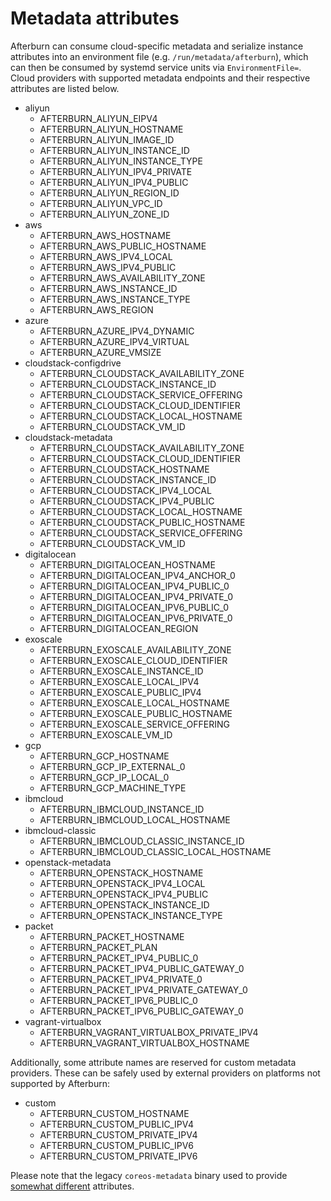 # Metadata attributes

Afterburn can consume cloud-specific metadata and serialize instance attributes into an environment file (e.g. `/run/metadata/afterburn`), which can then be consumed by systemd service units via `EnvironmentFile=`.
Cloud providers with supported metadata endpoints and their respective attributes are listed below.

* aliyun
  - AFTERBURN_ALIYUN_EIPV4
  - AFTERBURN_ALIYUN_HOSTNAME
  - AFTERBURN_ALIYUN_IMAGE_ID
  - AFTERBURN_ALIYUN_INSTANCE_ID
  - AFTERBURN_ALIYUN_INSTANCE_TYPE
  - AFTERBURN_ALIYUN_IPV4_PRIVATE
  - AFTERBURN_ALIYUN_IPV4_PUBLIC
  - AFTERBURN_ALIYUN_REGION_ID
  - AFTERBURN_ALIYUN_VPC_ID
  - AFTERBURN_ALIYUN_ZONE_ID
* aws
  - AFTERBURN_AWS_HOSTNAME
  - AFTERBURN_AWS_PUBLIC_HOSTNAME
  - AFTERBURN_AWS_IPV4_LOCAL
  - AFTERBURN_AWS_IPV4_PUBLIC
  - AFTERBURN_AWS_AVAILABILITY_ZONE
  - AFTERBURN_AWS_INSTANCE_ID
  - AFTERBURN_AWS_INSTANCE_TYPE
  - AFTERBURN_AWS_REGION
* azure
  - AFTERBURN_AZURE_IPV4_DYNAMIC
  - AFTERBURN_AZURE_IPV4_VIRTUAL
  - AFTERBURN_AZURE_VMSIZE
* cloudstack-configdrive
  - AFTERBURN_CLOUDSTACK_AVAILABILITY_ZONE
  - AFTERBURN_CLOUDSTACK_INSTANCE_ID
  - AFTERBURN_CLOUDSTACK_SERVICE_OFFERING
  - AFTERBURN_CLOUDSTACK_CLOUD_IDENTIFIER
  - AFTERBURN_CLOUDSTACK_LOCAL_HOSTNAME
  - AFTERBURN_CLOUDSTACK_VM_ID
* cloudstack-metadata
  - AFTERBURN_CLOUDSTACK_AVAILABILITY_ZONE
  - AFTERBURN_CLOUDSTACK_CLOUD_IDENTIFIER
  - AFTERBURN_CLOUDSTACK_HOSTNAME
  - AFTERBURN_CLOUDSTACK_INSTANCE_ID
  - AFTERBURN_CLOUDSTACK_IPV4_LOCAL
  - AFTERBURN_CLOUDSTACK_IPV4_PUBLIC
  - AFTERBURN_CLOUDSTACK_LOCAL_HOSTNAME
  - AFTERBURN_CLOUDSTACK_PUBLIC_HOSTNAME
  - AFTERBURN_CLOUDSTACK_SERVICE_OFFERING
  - AFTERBURN_CLOUDSTACK_VM_ID
* digitalocean
  - AFTERBURN_DIGITALOCEAN_HOSTNAME
  - AFTERBURN_DIGITALOCEAN_IPV4_ANCHOR_0
  - AFTERBURN_DIGITALOCEAN_IPV4_PUBLIC_0
  - AFTERBURN_DIGITALOCEAN_IPV4_PRIVATE_0
  - AFTERBURN_DIGITALOCEAN_IPV6_PUBLIC_0
  - AFTERBURN_DIGITALOCEAN_IPV6_PRIVATE_0
  - AFTERBURN_DIGITALOCEAN_REGION
* exoscale
  - AFTERBURN_EXOSCALE_AVAILABILITY_ZONE
  - AFTERBURN_EXOSCALE_CLOUD_IDENTIFIER
  - AFTERBURN_EXOSCALE_INSTANCE_ID
  - AFTERBURN_EXOSCALE_LOCAL_IPV4
  - AFTERBURN_EXOSCALE_PUBLIC_IPV4
  - AFTERBURN_EXOSCALE_LOCAL_HOSTNAME
  - AFTERBURN_EXOSCALE_PUBLIC_HOSTNAME
  - AFTERBURN_EXOSCALE_SERVICE_OFFERING
  - AFTERBURN_EXOSCALE_VM_ID
* gcp
  - AFTERBURN_GCP_HOSTNAME
  - AFTERBURN_GCP_IP_EXTERNAL_0
  - AFTERBURN_GCP_IP_LOCAL_0
  - AFTERBURN_GCP_MACHINE_TYPE
* ibmcloud
  - AFTERBURN_IBMCLOUD_INSTANCE_ID
  - AFTERBURN_IBMCLOUD_LOCAL_HOSTNAME
* ibmcloud-classic
  - AFTERBURN_IBMCLOUD_CLASSIC_INSTANCE_ID
  - AFTERBURN_IBMCLOUD_CLASSIC_LOCAL_HOSTNAME
* openstack-metadata
  - AFTERBURN_OPENSTACK_HOSTNAME
  - AFTERBURN_OPENSTACK_IPV4_LOCAL
  - AFTERBURN_OPENSTACK_IPV4_PUBLIC
  - AFTERBURN_OPENSTACK_INSTANCE_ID
  - AFTERBURN_OPENSTACK_INSTANCE_TYPE
* packet
  - AFTERBURN_PACKET_HOSTNAME
  - AFTERBURN_PACKET_PLAN
  - AFTERBURN_PACKET_IPV4_PUBLIC_0
  - AFTERBURN_PACKET_IPV4_PUBLIC_GATEWAY_0
  - AFTERBURN_PACKET_IPV4_PRIVATE_0
  - AFTERBURN_PACKET_IPV4_PRIVATE_GATEWAY_0
  - AFTERBURN_PACKET_IPV6_PUBLIC_0
  - AFTERBURN_PACKET_IPV6_PUBLIC_GATEWAY_0
* vagrant-virtualbox
  - AFTERBURN_VAGRANT_VIRTUALBOX_PRIVATE_IPV4
  - AFTERBURN_VAGRANT_VIRTUALBOX_HOSTNAME

Additionally, some attribute names are reserved for custom metadata providers.
These can be safely used by external providers on platforms not supported by Afterburn:

* custom
  - AFTERBURN_CUSTOM_HOSTNAME
  - AFTERBURN_CUSTOM_PUBLIC_IPV4
  - AFTERBURN_CUSTOM_PRIVATE_IPV4
  - AFTERBURN_CUSTOM_PUBLIC_IPV6
  - AFTERBURN_CUSTOM_PRIVATE_IPV6

Please note that the legacy `coreos-metadata` binary used to provide [somewhat different][cl-legacy] attributes.

[cl-legacy]: ./legacy-attributes.md
